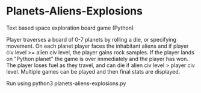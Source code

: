# Planets-Aliens-Explosions
Text based space exploration board game (Python)

Player traverses a board of 0-7 planets by rolling a die, or specifying movement. On each planet player faces the inhabitant aliens and if player civ level >= alien civ level, the player gains rock samples. If the player lands on "Python planet" the game is over immediately and the player has won. The player loses fuel as they travel, and can die if alien civ level > player civ level. Multiple games can be played and then final stats are displayed.

Run using python3 planets-aliens-explosions.py
